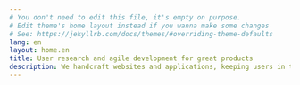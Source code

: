 ```yaml
---
# You don't need to edit this file, it's empty on purpose.
# Edit theme's home layout instead if you wanna make some changes
# See: https://jekyllrb.com/docs/themes/#overriding-theme-defaults
lang: en
layout: home.en
title: User research and agile development for great products
description: We handcraft websites and applications, keeping users in the loop for maximum efficiency.
---
```

